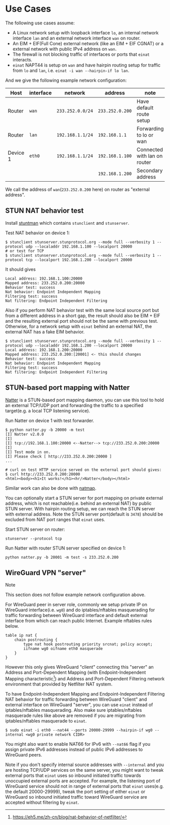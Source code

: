 # Use Cases

The following use cases assume:

-   A Linux network setup with loopback interface `lo`, an internal network interface `lan` and an external network interface `wan` on router.
-   An EIM + EIF(Full Cone) external network (like an EIM + EIF CGNAT) or a external network with public IPv4 address on `wan`.
-   The firewall is not blocking traffic of interfaces or ports that `einat` interacts.
-   `einat` NAPT44 is setup on `wan` and have hairpin routing setup for traffic from `lo` and `lan`, i.e. `einat -i wan --hairpin-if lo lan`.

And we give the following example network configuration:

| Host     | interface | network          | address         | note                         |
| -------- | --------- | ---------------- | --------------- | ---------------------------- |
| Router   | `wan`     | `233.252.0.0/24` | `233.252.0.200` | Have default route setup     |
| Router   | `lan`     | `192.168.1.1/24` | `192.168.1.1`   | Forwarding to lo or wan      |
| Device 1 | `eth0`    | `192.168.1.1/24` | `192.168.1.100` | Connected with lan on router |
|          |           |                  | `192.168.1.200` | Secondary address            |

We call the address of `wan`(`233.252.0.200` here) on router as "external address".

## STUN NAT behavior test

Install [stuntman](https://github.com/jselbie/stunserver) which contains `stunclient` and `stunserver`.

Test NAT behavior on device 1:

```shell
$ stunclient stunserver.stunprotocol.org --mode full --verbosity 1 --protocol udp --localaddr 192.168.1.100 --localport 20000
# or test for TCP
$ stunclient stunserver.stunprotocol.org --mode full --verbosity 1 --protocol tcp --localport 192.168.1.200 --localport 20000
```

It should gives

```
Local address: 192.168.1.100:20000
Mapped address: 233.252.0.200:20000
Behavior test: success
Nat behavior: Endpoint Independent Mapping
Filtering test: success
Nat filtering: Endpoint Independent Filtering
```

Also if you perform NAT behavior test with the same local source port but from a different address in a short gap, the result should also be EIM + EIF and the resulting external port should not be the same with previous test. Otherwise, for a network setup with `einat` behind an external NAT, the external NAT has a fake EIM behavior.

```shell
$ stunclient stunserver.stunprotocol.org --mode full --verbosity 1 --protocol udp --localaddr 192.168.1.200 --localport 20000
Local address: 192.168.1.200:20000
Mapped address: 233.252.0.200:[20001] <- this should changes
Behavior test: success
Nat behavior: Endpoint Independent Mapping
Filtering test: success
Nat filtering: Endpoint Independent Filtering
```

## STUN-based port mapping with Natter

[Natter](https://github.com/MikeWang000000/Natter) is a STUN-based port mapping daemon, you can use this tool to hold an external TCP/UDP port and forwarding the traffic to a specified target(e.g. a local TCP listening service).

Run Natter on device 1 with test forwarder.

```shell
$ python natter.py -b 20000 -m test
[I] Natter v2.0.0
[I]
[I] tcp://192.168.1.100:20000 <--Natter--> tcp://233.252.0.200:20000
[I]
[I] Test mode in on.
[I] Please check [ http://233.252.0.200:20000 ]
...

# curl on test HTTP service served on the external port should gives:
$ curl http://233.252.0.200:20000
<html><body><h1>It works!</h1><hr/>Natter</body></html>
```

Similar work can also be done with [natmap](https://github.com/heiher/natmap).

You can optionally start a STUN server for port mapping on private external address, which is not reachable(i.e. behind an external NAT) by public STUN server. With hairpin routing setup, we can reach the STUN server with external address. Note the STUN server port(default is `3478`) should be excluded from NAT port ranges that `einat` uses.

Start STUN server on router:

```shell
stunserver --protocol tcp
```

Run Natter with router STUN server specified on device 1:

```shell
python natter.py -b 20001 -m test -s 233.252.0.200
```

## WireGuard VPN "server"

> [!NOTE]
> This section does not follow example network configuration above.

For WireGuard peer in server role, commonly we setup private IP on WireGuard interface(i.e. `wg0`) and do iptables/nftables masquerading for traffic forwarding between WireGuard interface and default external interface from which can reach public Internet. Example nftables rules below.

```nft
table ip nat {
    chain postrouting {
        type nat hook postrouting priority srcnat; policy accept;
        iifname wg0 oifname eth0 masquerade
    }
}
```

However this only gives WireGuard "client" connecting this "server" an Address and Port-Dependent Mapping (with Endpoint-Independent Mapping characteristic[^netfilter-behavior]) and Address and Port-Dependent Filtering network environment that provided by Netfilter NAT system.

[^netfilter-behavior]: https://eh5.me/zh-cn/blog/nat-behavior-of-netfilter/

To have Endpoint-Independent Mapping and Endpoint-Independent Filtering NAT behavior for traffic forwarding between WireGuard "client" and external interface on WireGuard "server", you can use `einat` instead of iptables/nftables masquerading. Also make sure iptables/nftables masquerade rules like above are removed if you are migrating from iptables/nftables masquerade to `einat`.

```
$ sudo einat -i eth0 --nat44 --ports 20000-29999 --hairpin-if wg0 --internal <wg0 private network CIDR>
```

You might also want to enable NAT66 for IPv6 with `--nat66` flag if you assign private IPv6 addresses instead of public IPv6 addresses to WireGuard peers.

Note if you don't specify internal source addresses with `--internal` and you are hosting TCP/UDP services on the same server, you might want to tweak external ports that `einat` uses so inbound initiated traffic towards unoccupied external ports are accepted. For example, the listening port of WireGuard service should not in range of external ports that `einat` uses(e.g. the default 20000-29999), tweak the port setting of either `einat` or WireGuard so inbound initiated traffic toward WireGuard service are accepted without filtering by `einat`.
